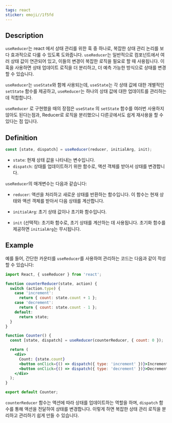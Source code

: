 ```yaml
---
tags: react
sticker: emoji//1f5fd
---
```

## Description

`useReducer`는 react 에서 상태 관리를 위한 훅 중 하나로, 복잡한 상태 관리 논리를 보다 효과적으로 다룰 수 있도록 도와줍니다. `useReducer`는 일반적으로 컴포넌트에서 여러 상태 값이 연관되어 있고, 이들의 변경이 복잡한 로직을 필요로 할 때 사용됩니다. 이 훅을 사용하면 상태 업데이트 로직을 더 분리하고, 더 예측 가능한 방식으로 상태를 변경할 수 있습니다.

`useReducer`는 `useState`와 함께 사용되는데, `useState`는 각 상태 값에 대한 개별적인 `setState` 함수를 제공하고, `useReducer`는 하나의 상태 값에 대한 업데이트를 관리하는 데 적합합니다.

`useReducer` 로 구현했을 때의 장점은 `useState` 의 `setState` 함수를 여러번 사용하지 않아도 된다는점과, Reducer로 로직을 분리했으니 다른곳에서도 쉽게 재사용을 할 수 있다는 점 입니다.

## Definition

```jsx
const [state, dispatch] = useReducer(reducer, initialArg, init);
```

- `state`: 현재 상태 값을 나타내는 변수입니다.
- `dispatch`: 상태를 업데이트하기 위한 함수로, 액션 객체를 받아서 상태를 변경합니다.

`useReducer`의 매개변수는 다음과 같습니다:

- `reducer`: 액션을 처리하고 새로운 상태를 반환하는 함수입니다. 이 함수는 현재 상태와 액션 객체를 받아서 다음 상태를 계산합니다.

- `initialArg`: 초기 상태 값이나 초기화 함수입니다.

- `init` (선택적): 초기화 함수로, 초기 상태를 계산하는 데 사용됩니다. 초기화 함수를 제공하면 `initialArg`는 무시됩니다.

## Example

예를 들어, 간단한 카운터를 `useReducer`를 사용하여 관리하는 코드는 다음과 같이 작성할 수 있습니다:

```jsx
import React, { useReducer } from 'react';

function counterReducer(state, action) {
  switch (action.type) {
    case 'increment':
      return { count: state.count + 1 };
    case 'decrement':
      return { count: state.count - 1 };
    default:
      return state;
  }
}

function Counter() {
  const [state, dispatch] = useReducer(counterReducer, { count: 0 });

  return (
    <div>
      Count: {state.count}
      <button onClick={() => dispatch({ type: 'increment' })}>Increment</button>
      <button onClick={() => dispatch({ type: 'decrement' })}>Decrement</button>
    </div>
  );
}

export default Counter;
```

`counterReducer` 함수는 액션에 따라 상태를 업데이트하는 역할을 하며, `dispatch` 함수를 통해 액션을 전달하여 상태를 변경합니다. 이렇게 하면 복잡한 상태 관리 로직을 분리하고 관리하기 쉽게 만들 수 있습니다.